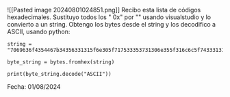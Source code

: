 ![[Pasted image 20240801024851.png]]
Recibo esta lista de códigos hexadecimales. Sustituyo todos los " 0x" por "" usando visualstudio y lo convierto a un string. Obtengo los bytes desde el string y los decodifico a ASCII, usando python: 
```
string = "7069636f4354467b34356331315f6e305f717533353731306e355f316c6c5f743331315f79335f6e305f6c3133355f34343564343138307d"

byte_string = bytes.fromhex(string)

print(byte_string.decode("ASCII"))
```


Fecha: 01/08/2024
